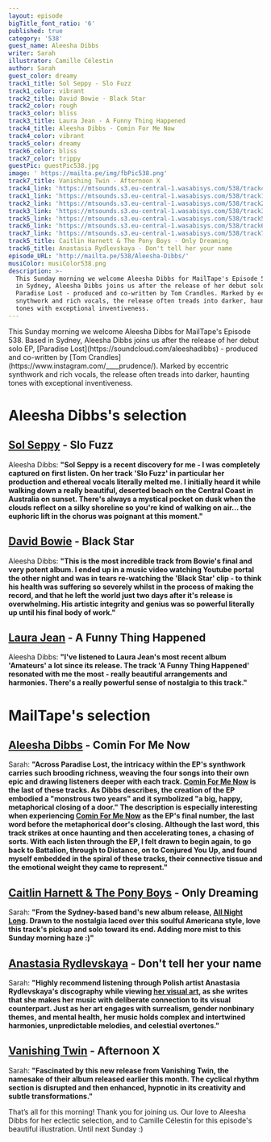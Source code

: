 ```yaml
---
layout: episode
bigTitle_font_ratio: '6'
published: true
category: '538'
guest_name: Aleesha Dibbs
writer: Sarah
illustrator: Camille Célestin
author: Sarah
guest_color: dreamy
track1_title: Sol Seppy - Slo Fuzz
track1_color: vibrant
track2_title: David Bowie - Black Star
track2_color: rough
track3_color: bliss
track3_title: Laura Jean - A Funny Thing Happened
track4_title: Aleesha Dibbs - Comin For Me Now
track4_color: vibrant
track5_color: dreamy
track6_color: bliss
track7_color: trippy
guestPic: guestPic538.jpg
image: ' https://mailta.pe/img/fbPic538.png'
track7_title: Vanishing Twin - Afternoon X
track4_link: 'https://mtsounds.s3.eu-central-1.wasabisys.com/538/track4.mp3'
track1_link: 'https://mtsounds.s3.eu-central-1.wasabisys.com/538/track1.mp3'
track2_link: 'https://mtsounds.s3.eu-central-1.wasabisys.com/538/track2.mp3'
track3_link: 'https://mtsounds.s3.eu-central-1.wasabisys.com/538/track3.mp3'
track5_link: 'https://mtsounds.s3.eu-central-1.wasabisys.com/538/track5.mp3'
track6_link: 'https://mtsounds.s3.eu-central-1.wasabisys.com/538/track6.mp3'
track7_link: 'https://mtsounds.s3.eu-central-1.wasabisys.com/538/track7.mp3'
track5_title: Caitlin Harnett & The Pony Boys - Only Dreaming
track6_title: Anastasia Rydlevskaya - Don't tell her your name
episode_URL: 'http://mailta.pe/538/Aleesha-Dibbs/'
musiColor: musiColor538.png
description: >-
  This Sunday morning we welcome Aleesha Dibbs for MailTape's Episode 538. Based
  in Sydney, Aleesha Dibbs joins us after the release of her debut solo EP,
  Paradise Lost - produced and co-written by Tom Crandles. Marked by eccentric
  snythwork and rich vocals, the release often treads into darker, haunting
  tones with exceptional inventiveness.
---
```

<p id="introduction">
	This Sunday morning we welcome Aleesha Dibbs for MailTape's Episode 538. Based in Sydney, Aleesha Dibbs joins us after the release of her debut solo EP, [Paradise Lost](https://soundcloud.com/aleeshadibbs) - produced and co-written by [Tom Crandles](https://www.instagram.com/____prudence/). Marked by eccentric synthwork and rich vocals, the release often treads into darker, haunting tones with exceptional inventiveness. 
</p>

# Aleesha Dibbs's selection

## [Sol Seppy](https://www.solseppy.world/test) - Slo Fuzz

Aleesha Dibbs: **"**Sol Seppy is a recent discovery for me - I was completely captured on first listen. On her track 'Slo Fuzz' in particular her production and ethereal vocals literally melted me. I initially heard it while walking down a really beautiful, deserted beach on the Central Coast in Australia on sunset. There's always a mystical pocket on dusk when the clouds reflect on a silky shoreline so you're kind of walking on air... the euphoric lift in the chorus was poignant at this moment.**"**

## [David Bowie](https://www.davidbowie.com/news) - Black Star

Aleesha Dibbs: **"**This is the most incredible track from Bowie's final and very potent album. I ended up in a music video watching Youtube portal the other night and was in tears re-watching the 'Black Star' clip - to think his health was suffering so severely whilst in the process of making the record, and that he left the world just two days after it's release is overwhelming. His artistic integrity and genius was so powerful literally up until his final body of work.**"**

## [Laura Jean](https://laurajeanmusic.bandcamp.com/) - A Funny Thing Happened 

Aleesha Dibbs: **"**I've listened to Laura Jean's most recent album 'Amateurs' a lot since its release. The track 'A Funny Thing Happened' resonated with me the most - really beautiful arrangements and harmonies. There's a really powerful sense of nostalgia to this track.**"**

# MailTape's selection

## [Aleesha Dibbs](https://www.instagram.com/aleeshadibbs/?hl=en-gb) - Comin For Me Now

Sarah: **"**Across Paradise Lost, the intricacy within the EP's synthwork carries such brooding richness, weaving the four songs into their own epic and drawing listeners deeper with each track. [Comin For Me Now](https://soundcloud.com/aleeshadibbs/comin-for-me-now) is the last of these tracks. As Dibbs describes, the creation of the EP embodied a "monstrous two years" and it symbolized "a big, happy, metaphorical closing of a door." The description is especially interesting when experiencing [Comin For Me Now](https://soundcloud.com/aleeshadibbs/comin-for-me-now) as the EP's final number, the last word before the metaphorical door's closing. Although the last word, this track strikes at once haunting and then accelerating tones, a chasing of sorts. With each listen through the EP, I felt drawn to begin again, to go back to Battalion, through to Distance, on to Conjured You Up, and found myself embedded in the spiral of these tracks, their connective tissue and the emotional weight they came to represent.**"**

## [Caitlin Harnett & The Pony Boys](https://www.caitlinharnett.com/) - Only Dreaming

Sarah: **"**From the Sydney-based band's new album release, [All Night Long](https://www.caitlinharnett.com/product/vinyl-pre-order-all-night-long/27?cp=true&sa=true&sbp=false&q=false&utm_source=Original&utm_campaign=CaitlinHarnett%26ThePonyBoysEvenCowgirlsCry-Single20230821&utm_medium=channel.utm_medium&utm_referrer=direct&utm_board=spunk-records&utm_country=AU&utm_linkurl=caitlinharnett.lnk.to%2FAllNightLong). Drawn to the nostalgia laced over this soulful Americana style, love this track's pickup and solo toward its end. Adding more mist to this Sunday morning haze :)**"**

## [Anastasia Rydlevskaya](https://www.instagram.com/arydlevskaya_art/) - Don't tell her your name

Sarah: **"**Highly recommend listening through Polish artist Anastasia Rydlevskaya's discography while viewing [her visual art](https://www.saatchiart.com/arydlevskaya), as she writes that she makes her music with deliberate connection to its visual counterpart. Just as her art engages with surrealism, gender nonbinary themes, and mental health, her music holds complex and intertwined harmonies, unpredictable melodies, and celestial overtones.**"**

## [Vanishing Twin](https://www.vanishingtwin.co.uk/) - Afternoon X

Sarah: **"**Fascinated by this new release from Vanishing Twin, the namesake of their album released earlier this month. The cyclical rhythm section is disrupted and then enhanced, hypnotic in its creativity and subtle transformations.**"**

<p id="outroduction">That’s all for this morning! Thank you for joining us. Our love to Aleesha Dibbs for her eclectic selection, and to Camille Célestin for this episode's beautiful illustration. Until next Sunday :)</p>
